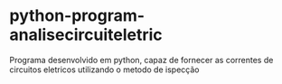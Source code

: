 # python-program-analisecircuiteletric
Programa desenvolvido em python, capaz de fornecer as correntes de circuitos eletricos utilizando o metodo de ispecção
